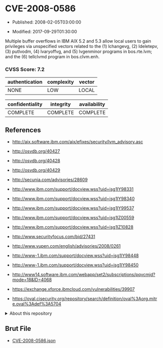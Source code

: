 # CVE-2008-0586

- Published: 2008-02-05T03:00:00

- Modified: 2017-09-29T01:30:00

Multiple buffer overflows in IBM AIX 5.2 and 5.3 allow local users to gain privileges via unspecified vectors related to the (1) lchangevg, (2) ldeletepv, (3) putlvodm, (4) lvaryoffvg, and (5) lvgenminor programs in bos.rte.lvm; and the (6) tellclvmd program in bos.clvm.enh.

### CVSS Score: **7.2**

| authentication | complexity | vector |
| --- | --- | --- |
| NONE | LOW | LOCAL |

| confidentiality | integrity | availability |
| --- | --- | --- |
| COMPLETE | COMPLETE | COMPLETE |

## References

* http://aix.software.ibm.com/aix/efixes/security/lvm_advisory.asc

* http://osvdb.org/40427

* http://osvdb.org/40428

* http://osvdb.org/40429

* http://secunia.com/advisories/28609

* http://www.ibm.com/support/docview.wss?uid=isg1IY98331

* http://www.ibm.com/support/docview.wss?uid=isg1IY98340

* http://www.ibm.com/support/docview.wss?uid=isg1IY99537

* http://www.ibm.com/support/docview.wss?uid=isg1IZ00559

* http://www.ibm.com/support/docview.wss?uid=isg1IZ10828

* http://www.securityfocus.com/bid/27431

* http://www.vupen.com/english/advisories/2008/0261

* http://www-1.ibm.com/support/docview.wss?uid=isg1IY98448

* http://www-1.ibm.com/support/docview.wss?uid=isg1IY98450

* http://www14.software.ibm.com/webapp/set2/subscriptions/pqvcmjd?mode=18&ID=4068

* https://exchange.xforce.ibmcloud.com/vulnerabilities/39907

* https://oval.cisecurity.org/repository/search/definition/oval%3Aorg.mitre.oval%3Adef%3A5704

<details>
<summary>About this repository</summary> 

  This repository is part of the project [Live Hack CVE](https://github.com/Live-Hack-CVE). Main website can be found [www.live-hack.org](https://www.live-hack.org) 
  
  Made by [Sn0wAlice](https://github.com/Sn0wAlice) for the people that care about security and need to have a feed of the latest CVEs. Hope you enjoy it, don't forget to star the repo and follow me on [Twitter](https://twitter.com/Sn0wAlice) and [Github](https://github.com/Sn0wAlice). And that is my [personnal website](https://www.alice-snow.me/)

  - [Home Page](https://github.com/Live-Hack-CVE)
  - [Framework](https://github.com/Live-Hack-CVE/cve-framework)
  - [CVE database](https://github.com/Live-Hack-CVE/full_database)
  - [Changelog](https://github.com/Live-Hack-CVE/Changelog)
</details>

## Brut File

* [CVE-2008-0586.json](https://raw.githubusercontent.com/Live-Hack-CVE/full_database/main/cves/2008/CVE-2008-0586.json)

